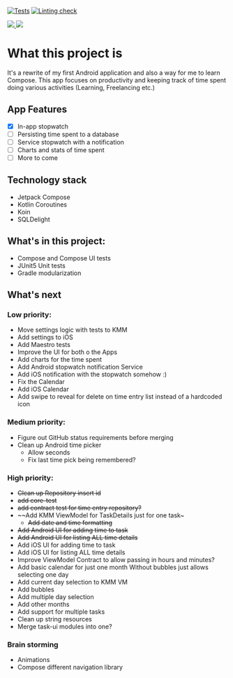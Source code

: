 [![Tests](https://github.com/AKJAW/Timi-Compose/actions/workflows/test.yml/badge.svg)](https://github.com/AKJAW/Timi-Compose/actions/workflows/test.yml)
[![Linting check](https://github.com/AKJAW/Timi-Compose/actions/workflows/ktlint.yml/badge.svg)](https://github.com/AKJAW/Timi-Compose/actions/workflows/ktlint.yml)

<a href="https://androidweekly.net/issues/issue-468">
<img src="https://androidweekly.net/issues/issue-468/badge">
</a>
<a href="https://androidweekly.net/issues/issue-514">
<img src="https://androidweekly.net/issues/issue-514/badge">
</a>

# What this project is

It's a rewrite of my first Android application and also a way for me to learn Compose. This app
focuses on productivity and keeping track of time spent doing various activities (Learning,
Freelancing etc.)

## App Features

- [x] In-app stopwatch
- [ ] Persisting time spent to a database
- [ ] Service stopwatch with a notification
- [ ] Charts and stats of time spent
- [ ] More to come

## Technology stack

- Jetpack Compose
- Kotlin Coroutines
- Koin
- SQLDelight

## What's in this project:

- Compose and Compose UI tests
- JUnit5 Unit tests
- Gradle modularization

## What's next

### Low priority:

- Move settings logic with tests to KMM
- Add settings to iOS
- Add Maestro tests
- Improve the UI for both o the Apps
- Add charts for the time spent
- Add Android stopwatch notification Service
- Add iOS notification with the stopwatch somehow :)
- Fix the Calendar
- Add iOS Calendar
- Add swipe to reveal for delete on time entry list instead of a hardcoded icon

### Medium priority:
- Figure out GitHub status requirements before merging
- Clean up Android time picker
  - Allow seconds
  - Fix last time pick being remembered?

### High priority:
- ~~Clean up Repository insert id~~
- ~~add core-test~~
- ~~add contract test for time entry repository?~~
- ~~Add KMM ViewModel for TaskDetails just for one task~
  - ~~Add date and time formatting~~
- ~~Add Android UI for adding time to task~~
- ~~Add Android UI for listing ALL time details~~
- Add iOS UI for adding time to task
- Add iOS UI for listing ALL time details
- Improve ViewModel Contract to allow passing in hours and minutes?
- Add basic calendar for just one month Without bubbles just allows selecting one day
- Add current day selection to KMM VM
- Add bubbles
- Add multiple day selection 
- Add other months
- Add support for multiple tasks
- Clean up string resources
- Merge task-ui modules into one?

### Brain storming
- Animations
- Compose different navigation library